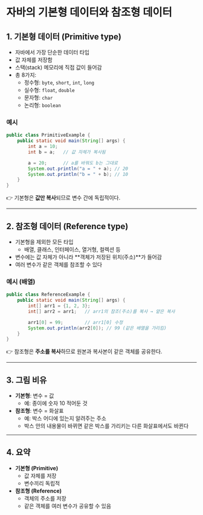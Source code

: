 # 자바의 기본형 데이터와 참조형 데이터

## 1. 기본형 데이터 (Primitive type)
- 자바에서 가장 단순한 데이터 타입  
- 값 자체를 저장함  
- 스택(stack) 메모리에 직접 값이 들어감  
- 총 8가지:  
  - 정수형: `byte`, `short`, `int`, `long`  
  - 실수형: `float`, `double`  
  - 문자형: `char`  
  - 논리형: `boolean`  

### 예시
```java
public class PrimitiveExample {
    public static void main(String[] args) {
        int a = 10;
        int b = a;   // 값 자체가 복사됨

        a = 20;      // a를 바꿔도 b는 그대로
        System.out.println("a = " + a); // 20
        System.out.println("b = " + b); // 10
    }
}
```
👉 기본형은 **값만 복사**되므로 변수 간에 독립적이다.

---

## 2. 참조형 데이터 (Reference type)
- 기본형을 제외한 모든 타입  
  - 배열, 클래스, 인터페이스, 열거형, 컬렉션 등  
- 변수에는 값 자체가 아니라 **객체가 저장된 위치(주소)**가 들어감  
- 여러 변수가 같은 객체를 참조할 수 있다  

### 예시 (배열)
```java
public class ReferenceExample {
    public static void main(String[] args) {
        int[] arr1 = {1, 2, 3};
        int[] arr2 = arr1;   // arr1의 참조(주소)를 복사 → 얕은 복사

        arr1[0] = 99;        // arr1[0] 수정
        System.out.println(arr2[0]); // 99 (같은 배열을 가리킴)
    }
}
```
👉 참조형은 **주소를 복사**하므로 원본과 복사본이 같은 객체를 공유한다.

---

## 3. 그림 비유
- **기본형**: 변수 = 값  
  - 예: 종이에 숫자 10 적어둔 것  
- **참조형**: 변수 = 화살표  
  - 예: 박스 어디에 있는지 알려주는 주소  
  - 박스 안의 내용물이 바뀌면 같은 박스를 가리키는 다른 화살표에서도 바뀐다  

---

## 4. 요약
- **기본형 (Primitive)**  
  - 값 자체를 저장  
  - 변수끼리 독립적  
- **참조형 (Reference)**  
  - 객체의 주소를 저장  
  - 같은 객체를 여러 변수가 공유할 수 있음  
